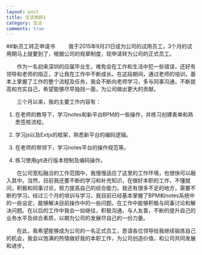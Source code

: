 ```yaml
---
layout: post
title: 生活琐碎1
category: 生活
comments: true
---
```

##新员工转正申请书
&emsp;&emsp; 我于2015年9月21日成为公司的试用员工，3个月的试用期马上就要到了，根据公司的规章制度，现申请转为公司的正式员工。

&emsp;&emsp;作为一名初来深圳的应届毕业生，难免会在工作和生活中犯一些错误，还好有领导和老师的指正，才让我在工作中不断成长。在这段期间，通过老师的培训，基本上掌握了工作的整个流程及任务，我会不断向老师学习，多与同事沟通，不断提高和充实自己，希望能够尽早独挡一面，为公司做出更大的贡献。

&emsp;&emsp;三个月以来，我的主要工作内容有：

1. 在老师的教导下，学习notes和新平台BPM的一些操作，并练习创建表单和熟悉签核流程。

2. 学习js以及Extjs的框架，熟悉新平台的编码逻辑。

3. 在老师的带领下，学习notes平台的操作规范等。

4. 练习使用git进行版本控制及编码操作。

&emsp;&emsp;在公司宽松融洽的工作范围中，我慢慢适应了这里的工作环境，也很快可以融入其中。当然，目前我还要不断的学习和补充知识，在做好本职的工作，不懂就问，积极和同事讨论，努力提高自己的综合能力。我还有很多不足的地方，需要不断的学习。经过三个月的培训与学习，我目前已经基本掌握了BPM和notes系统中的一些设定，能够解决目前操作中的一些问题。在工作中能够积极与同事讨论和解决问题。在以后的工作中我会一如继往，积极沟通，与人友善，不断的提升自己的业务水平及综合素质，以期为公司的发展尽自己的一份力量。

&emsp;&emsp;在此，我希望能够成为公司的一名正式员工，恳请各位领导给我继续锻炼自己的机会，我会以饱满的热情做好我的本职工作，为公司创造价值，和公司共同发展和进步。

